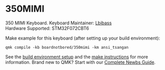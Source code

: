 # 350MIMI

350 MIMI Keyboard. 
Keyboard Maintainer: [Lbibass](https://github.com/Lbibass)  
Hardware Supported: STM32F072CBT6  

Make example for this keyboard (after setting up your build environment):

    qmk compile -kb boardnotbored/350mimi -km ansi_tsangan

See the [build environment setup](https://docs.qmk.fm/#/getting_started_build_tools) and the [make instructions](https://docs.qmk.fm/#/getting_started_make_guide) for more information. Brand new to QMK? Start with our [Complete Newbs Guide](https://docs.qmk.fm/#/newbs).
